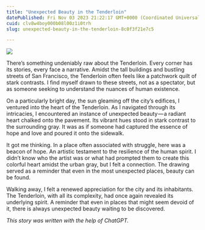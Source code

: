 ```yaml
---
title: "Unexpected Beauty in the Tenderloin"
datePublished: Fri Nov 03 2023 21:22:17 GMT+0000 (Coordinated Universal Time)
cuid: clv8w4boy000b08l00z1i0trh
slug: unexpected-beauty-in-the-tenderloin-8c0f3f21e7c5

---
```


![](https://cdn.hashnode.com/res/hashnode/image/upload/v1713665375974/5cd7603e-5f90-4e5c-a120-5e9ed73bfa09.jpeg)

There’s something undeniably raw about the Tenderloin. Every corner has its stories, every face a narrative. Amidst the tall buildings and bustling streets of San Francisco, the Tenderloin often feels like a patchwork quilt of stark contrasts. I find myself drawn to these streets, not as a spectator, but as someone seeking to understand the nuances of human existence.

On a particularly bright day, the sun gleaming off the city’s edifices, I ventured into the heart of the Tenderloin. As I navigated through its intricacies, I encountered an instance of unexpected beauty — a radiant heart chalked onto the pavement. Its vibrant hues stood in stark contrast to the surrounding gray. It was as if someone had captured the essence of hope and love and poured it onto the sidewalk.

It got me thinking. In a place often associated with struggle, here was a beacon of hope. An artistic testament to the resilience of the human spirit. I didn’t know who the artist was or what had prompted them to create this colorful heart amidst the urban gray, but I felt a connection. The drawing served as a reminder that even in the most unexpected places, beauty can be found.

Walking away, I felt a renewed appreciation for the city and its inhabitants. The Tenderloin, with all its complexity, had once again revealed its underlying spirit. A reminder that even in places that might seem devoid of it, there is always unexpected beauty waiting to be discovered.

*This story was written with the help of ChatGPT.*